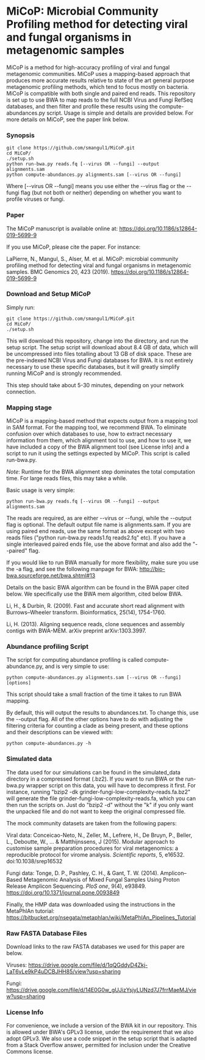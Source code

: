 # MiCoP: Microbial Community Profiling method for detecting viral and fungal organisms in metagenomic samples

MiCoP is a method for high-accuracy profiling of viral and fungal metagenomic communities. MiCoP uses a mapping-based approach that produces more accurate results relative to state of the art general purpose metagenomic profiling methods, which tend to focus mostly on bacteria. MiCoP is compatible with both single and paired end reads. This repository is set up to use BWA to map reads to the full NCBI Virus and Fungi RefSeq databases, and then filter and profile these results using the compute-abundances.py script. Usage is simple and details are provided below. For more details on MiCoP, see the paper link below.

### Synopsis

```
git clone https://github.com/smangul1/MiCoP.git
cd MiCoP/
./setup.sh
python run-bwa.py reads.fq [--virus OR --fungi] --output alignments.sam
python compute-abundances.py alignments.sam [--virus OR --fungi]
```

Where [--virus OR --fungi] means you use either the --virus flag or the --fungi flag (but not both or neither) depending on whether you want to profile viruses or fungi.

### Paper

The MiCoP manuscript is available online at: https://doi.org/10.1186/s12864-019-5699-9

If you use MiCoP, please cite the paper. For instance:

LaPierre, N., Mangul, S., Alser, M. et al. MiCoP: microbial community profiling method for detecting viral and fungal organisms in metagenomic samples. BMC Genomics 20, 423 (2019). https://doi.org/10.1186/s12864-019-5699-9

### Download and Setup MiCoP

Simply run:
```
git clone https://github.com/smangul1/MiCoP.git
cd MiCoP/
./setup.sh
```

This will download this repository, change into the directory, and run the setup script. The setup script will download about 8.4 GB of data, which will be uncompressed into files totalling about 13 GB of disk space. These are the pre-indexed NCBI Virus and Fungi databases for BWA. It is not entirely necessary to use these specific databases, but it will greatly simplify running MiCoP and is strongly recommended.

This step should take about 5-30 minutes, depending on your network connection.

### Mapping stage

MiCoP is a mapping-based method that expects output from a mapping tool in SAM format. For the mapping tool, we recommend BWA. To eliminate confusion over which databases to use, how to extract necessary information from them, which alignment tool to use, and how to use it, we have included a copy of the BWA alignment tool (see License info) and a script to run it using the settings expected by MiCoP. This script is called run-bwa.py.

*Note*: Runtime for the BWA alignment step dominates the total computation time. For large reads files, this may take a while.

Basic usage is very simple:

```
python run-bwa.py reads.fq [--virus OR --fungi] --output alignments.sam
```

The reads are required, as are either --virus or --fungi, while the --output flag is optional. The default output file name is alignments.sam. If you are using paired end reads, use the same format as above except with two reads files ("python run-bwa.py reads1.fq reads2.fq" etc). If you have a single interleaved paired ends file, use the above format and also add the "--paired" flag.

If you would like to run BWA manually for more flexibility, make sure you use the -a flag, and see the following manpage for BWA: http://bio-bwa.sourceforge.net/bwa.shtml#13

Details on the basic BWA algorithm can be found in the BWA paper cited below. We specifically use the BWA mem algorithm, cited below BWA.

Li, H., & Durbin, R. (2009). Fast and accurate short read alignment with Burrows–Wheeler transform. Bioinformatics, 25(14), 1754-1760.

Li, H. (2013). Aligning sequence reads, clone sequences and assembly contigs with BWA-MEM. arXiv preprint arXiv:1303.3997.

### Abundance profiling Script

The script for computing abundance profiling is called compute-abundance.py, and is very simple to use:

```
python compute-abundances.py alignments.sam [--virus OR --fungi] [options]
```

This script should take a small fraction of the time it takes to run BWA mapping.

By default, this will output the results to abundances.txt. To change this, use the --output flag. All of the other options have to do with adjusting the filtering criteria for counting a clade as being present, and these options and their descriptions can be viewed with:

```
python compute-abundances.py -h
```

### Simulated data

The data used for our simulations can be found in the simulated\_data directory in a compressed format (.bz2). If you want to run BWA or the run-bwa.py wrapper script on this data, you will have to decompress it first. For instance, running "bzip2 -dk grinder-fungi-low-complexity-reads.fa.bz2" will generate the file grinder-fungi-low-complexity-reads.fa, which you can then run the scripts on. Just do "bzip2 -d" without the "k" if you only want the unpacked file and do not want to keep the original compressed file.

The mock community datasets are taken from the following papers:

Viral data: Conceicao-Neto, N., Zeller, M., Lefrere, H., De Bruyn, P., Beller, L., Deboutte, W., ... & Matthijnssens, J (2015). Modular approach to customise sample preparation procedures for viral metagenomics: a reproducible protocol for virome analysis. *Scientific reports*, 5, e16532. doi:10.1038/srep16532

Fungi data: Tonge, D. P., Pashley, C. H., & Gant, T. W. (2014). Amplicon–Based Metagenomic Analysis of Mixed Fungal Samples Using Proton Release Amplicon Sequencing. *PloS one*, 9(4), e93849. https://doi.org/10.1371/journal.pone.0093849

Finally, the HMP data was downloaded using the instructions in the MetaPhlAn tutorial: https://bitbucket.org/nsegata/metaphlan/wiki/MetaPhlAn_Pipelines_Tutorial

### Raw FASTA Database Files

Download links to the raw FASTA databases we used for this paper are below.

Viruses: https://drive.google.com/file/d/1qQGddyD4Zkj-LaT6vLe9kP4uDCBJHH85/view?usp=sharing

Fungi: https://drive.google.com/file/d/14E0G0w_gUJizYsjyLUNzd7J7frrMaeMJ/view?usp=sharing


### License Info

For convenience, we include a version of the BWA kit in our repository. This is allowed under BWA's GPLv3 license, under the requirement that we also adopt GPLv3. We also use a code snippet in the setup script that is adapted from a Stack Overflow answer, permitted for inclusion under the Creative Commons license.
#
